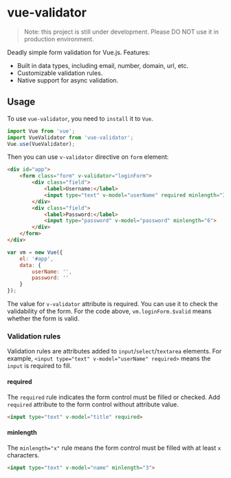 # vue-validator

> Note: this project is still under development. Please DO NOT use it in production environment.

Deadly simple form validation for Vue.js. Features:

- Built in data types, including email, number, domain, url, etc.
- Customizable validation rules.
- Native support for async validation.

## Usage

To use `vue-validator`, you need to `install` it to `Vue`.

```javascript
import Vue from 'vue';
import VueValidator from 'vue-validator';
Vue.use(VueValidator);
```

Then you can use `v-validator` directive on `form` element:

```html
<div id="app">
    <form class="form" v-validator="loginForm">
        <div class="field">
            <label>Username:</label>
            <input type="text" v-model="userName" required minlength="3">
        </div>
        <div class="field">
            <label>Password:</label>
            <input type="password" v-model="password" minlength="6">
        </div>
    </form>
</div>
```

```javascript
var vm = new Vue({
    el: '#app',
    data: {
        userName: '',
        password: ''
    }
});
```

The value for `v-validator` attribute is required. You can use it to check the validability of the form. For the code above, `vm.loginForm.$valid` means whether the form is valid.

### Validation rules

Validation rules are attributes added to `input`/`select`/`textarea` elements. For example, `<input type="text" v-model="userName" required>` means the `input` is required to fill.

#### required

The `required` rule indicates the form control must be filled or checked. Add `required` attribute to the form control without attribute value.

```html
<input type="text" v-model="title" required>
```

#### minlength

The `minlength="x"` rule means the form control must be filled with at least `x` characters.

```html
<input type="text" v-model="name" minlength="3">
```


